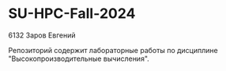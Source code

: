 # SU-HPC-Fall-2024

6132 Заров Евгений

Репозиторий содержит лабораторные работы по дисциплине "Высокопроизводительные вычисления".